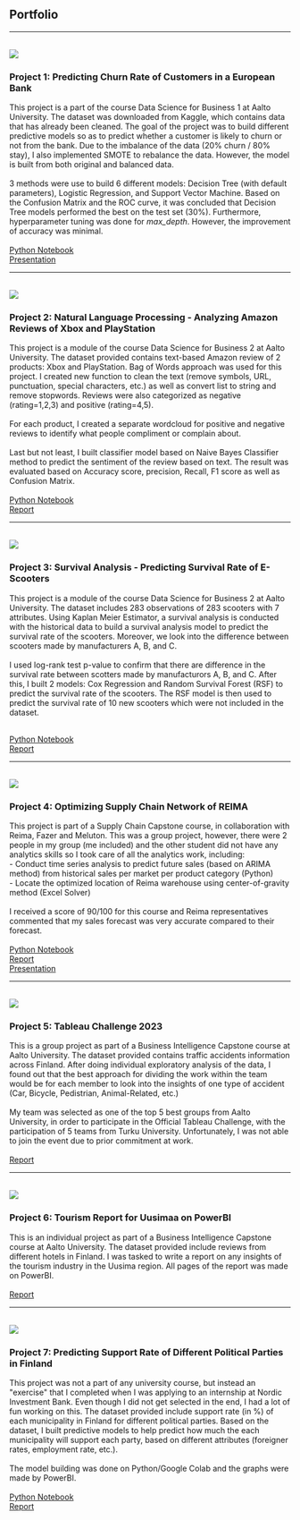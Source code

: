## Portfolio

---

<br><img src="images/1.png?raw=true"/> <br>
### Project 1: Predicting Churn Rate of Customers in a European Bank

This project is a part of the course Data Science for Business 1 at Aalto University. The dataset was downloaded from Kaggle, which contains data that has already been cleaned. The goal of the project was to build different predictive models so as to predict whether a customer is likely to churn or not from the bank. Due to the imbalance of the data (20% churn / 80% stay), I also implemented SMOTE to rebalance the data. However, the model is built from both original and balanced data.
<br>
<br>
3 methods were use to build 6 different models: Decision Tree (with default parameters), Logistic Regression, and Support Vector Machine. Based on the Confusion Matrix and the ROC curve, it was concluded that Decision Tree models performed the best on the test set (30%). Furthermore, hyperparameter tuning was done for *max_depth*. However, the improvement of accuracy was minimal.
<br>
<br>
[Python Notebook](https://nbviewer.org/urls/pattrickkk.github.io/python/Project1.ipynb) <br>
[Presentation](/pdf/Project1_Presentation.pdf) <br>

---
<br><img src="images/2.png?raw=true"/><br>
### Project 2: Natural Language Processing - Analyzing Amazon Reviews of Xbox and PlayStation

This project is a module of the course Data Science for Business 2 at Aalto University. The dataset provided contains text-based Amazon review of 2 products: Xbox and PlayStation. Bag of Words approach was used for this project. I created new function to clean the text (remove symbols, URL, punctuation, special characters, etc.) as well as convert list to string and remove stopwords. Reviews were also categorized as negative (rating=1,2,3) and positive (rating=4,5).
<br>
<br>
For each product, I created a separate wordcloud for positive and negative reviews to identify what people compliment or complain about.
<br>
<br>
Last but not least, I built classifier model based on Naive Bayes Classifier method to predict the sentiment of the review based on text. The result was evaluated based on Accuracy score, precision, Recall, F1 score as well as Confusion Matrix.
<br>
<br>
[Python Notebook](https://nbviewer.org/urls/pattrickkk.github.io/python/Project2.ipynb) <br>
[Report](/pdf/Project2-Report.pdf) <br>

---
<br><img src="images/3.png?raw=true"/> <br>
### Project 3: Survival Analysis - Predicting Survival Rate of E-Scooters

This project is a module of the course Data Science for Business 2 at Aalto University. The dataset includes 283 observations of 283 scooters with 7 attributes. Using Kaplan Meier Estimator, a survival analysis is conducted with the historical data to build a survival analysis model to predict the survival rate of the scooters. Moreover, we look into the difference between scooters made by manufacturers A, B, and C.
<br>
<br>
I used log-rank test p-value to confirm that there are difference in the survival rate between scotters made by manufacturors A, B, and C. After this, I built 2 models: Cox Regression and Random Survival Forest (RSF) to predict the survival rate of the scooters. The RSF model is then used to predict the survival rate of 10 new scooters which were not included in the dataset.
<br>
<br>


[Python Notebook](https://nbviewer.org/urls/pattrickkk.github.io/python/Project3.ipynb) <br>
[Report](/pdf/Project3_Report.pdf) <br>

---
<br> <img src="images/4.png?raw=true"/> <br>
### Project 4: Optimizing Supply Chain Network of REIMA

This project is part of a Supply Chain Capstone course, in collaboration with Reima, Fazer and Meluton. This was a group project, however, there were 2 people in my group (me included) and the other student did not have any analytics skills so I took care of all the analytics work, including:
<br>- Conduct time series analysis to predict future sales (based on ARIMA method) from historical sales per market per product category (Python)
<br>- Locate the optimized location of Reima warehouse using center-of-gravity method (Excel Solver)
<br>
<br>
I received a score of 90/100 for this course and Reima representatives commented that my sales forecast was very accurate compared to their forecast. 
<br>
<br>
[Python Notebook](https://nbviewer.org/urls/pattrickkk.github.io/python/Project4.ipynb) <br>
[Report](/pdf/Project4_Report.pdf) <br>
[Presentation](/pdf/Project4_Presentation.pdf) <br>

---
<br><img src="images/5.png?raw=true"/><br>
### Project 5: Tableau Challenge 2023

This is a group project as part of a Business Intelligence Capstone course at Aalto University. The dataset provided contains traffic accidents information across Finland. After doing individual exploratory analysis of the data, I found out that the best approach for dividing the work within the team would be for each member to look into the insights of one type of accident (Car, Bicycle, Pedistrian, Animal-Related, etc.)
<br>
<br>
My team was selected as one of the top 5 best groups from Aalto University, in order to participate in the Official Tableau Challenge, with the participation of 5 teams from Turku University. Unfortunately, I was not able to join the event due to prior commitment at work.
<br>
<br>
[Report](/pdf/Project5_Presentation.pdf) <br>

---
<br><img src="images/6.png?raw=true"/><br>
### Project 6: Tourism Report for Uusimaa on PowerBI

This is an individual project as part of a Business Intelligence Capstone course at Aalto University. The dataset provided include reviews from different hotels in Finland. I was tasked to write a report on any insights of the tourism industry in the Uusima region. All pages of the report was made on PowerBI.
<br>
<br>
[Report](/pdf/Project6_Presentation.pdf) <br>

---
<br><img src="images/7.png?raw=true"/><br>
### Project 7: Predicting Support Rate of Different Political Parties in Finland

This project was not a part of any university course, but instead an "exercise" that I completed when I was applying to an internship at Nordic Investment Bank. Even though I did not get selected in the end, I had a lot of fun working on this. The dataset provided include support rate (in %) of each municipality in Finland for different political parties. Based on the dataset, I built predictive models to help predict how much the each municipality will support each party, based on different attributes (foreigner rates, employment rate, etc.).
<br>
<br>
The model building was done on Python/Google Colab and the graphs were made by PowerBI.
<br>
<br>
[Python Notebook](https://nbviewer.org/urls/pattrickkk.github.io/python/Project7.ipynb) <br>
[Report](/pdf/Project7_Presentation.pdf) <br>
